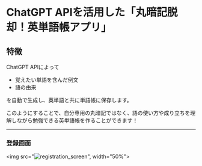 # ChatGPT APIを活用した「丸暗記脱却！英単語帳アプリ」

## 特徴
ChatGPT APIによって
- 覚えたい単語を含んだ例文
- 語の由来

を自動で生成し、英単語と共に単語帳に保存します。

このようにすることで、自分専用の丸暗記ではなく、語の使い方や成り立ちを理解しながら勉強できる英単語帳を作ることができます！


----------------------------------------------
### 登録画面
<img src="![registration_screen](https://github.com/shunshun2021/original-vocabulary-book/assets/79389416/8617eac1-1b43-4511-9ba1-7e4f2929b800)", width="50%"\>
